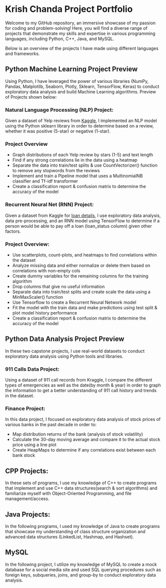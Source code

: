 # Krish Chanda Project Portfolio
Welcome to my GitHub repository, an immersive showcase of my passion for coding and problem-solving! Here, you will find a diverse range of projects that demonstrate my skills and expertise in various programming languages, including Python, C++, Java, and MySQL. 

Below is an overview of the projects I have made using different languages and frameworks.

## Python Machine Learning Project Preview

Using Python, I have leveraged the power of various libraries (NumPy, Pandas, Matplotlib, Seaborn, Plotly, Sklearn, TensorFlow, Keras) to conduct exploratory data analysis and build Machine Learning algorithms. Preview of Projects shown below: 

### Natural Language Processing (NLP) Project: 
Given a dataset of Yelp reviews from [Kaggle](https://www.kaggle.com/c/yelp-recsys-2013), I implemented an NLP model using the Python sklearn library in order to determine based on a review, whether it was positive (5-star) or negative (1-star).

### Project Overview
* Graph distributions of each Yelp review by stars (1-5) and text length
* Find if any strong correlations lie in the data using a heatmap
* Separate the data into train/test splits & use CountVectorizer() function to remove any stopwords from the reviews
* Implement and train a Pipeline model that uses a MultinomialNB classifier and Tf-idf transformer
* Create a classification report & confusion matrix to determine the accuracy of the model

### Recurrent Neural Net (RNN) Project:
Given a dataset from Kaggle for [loan details](https://www.kaggle.com/wordsforthewise/lending-club), I use exploratory data analysis, data pre-processing, and an RNN model using TensorFlow to determine if a person would be able to pay off a loan (loan_status column) given other factors.

### Project Overview:
* Use scatterplots, count-plots,  and heatmaps to find correlations within the dataset
* Analyze missing data and either normalize or delete them based on correlations with non-empty cols
* Create dummy variables for the remaining columns for the training algorithm
* Drop columns that give no useful information
* Separate data into train/test splits and create scale the data using a MinMaxScaler() function
* Use Tensorflow to create a Recurrent Neural Network model
* Fit the model with the train data and make predictions using test split & plot model history performance
* Create a classification report & confusion matrix to determine the accuracy of the model

## Python Data Analysis Project Preview

In these two capstone projects, I use real-world datasets to conduct exploratory data analysis using Python tools and libraries.

### 911 Calls Data Project:
Using a dataset of 911 call records from Kraggle, I compare the different types of emergencies as well as the date(by month & year) in order to graph the information to get a better understanding of 911 call history and trends in the dataset.

### Finance Project:
In this data project, I focused on exploratory data analysis of stock prices of various banks in the past decade in order to:
* Map distribution returns of the bank (analysis of stock volatility) 
* Calculate the 30-day moving average and compare it to the actual stock price using a line plot
* Create HeapMaps to determine if any correlations exist between each bank stock

## CPP Projects:

In these sets of programs, I use my knowledge of C++ to create programs that implement and use C++ data structures(search & sort algorithms) and familiarize myself with Object-Oriented Programming, and file management/access.

## Java Projects:
In the following programs, I used my knowledge of Java to create programs that showcase my understanding of class structure organization and advanced data structures (LinkedList, Hashmap, and Hashset).

## MySQL
In the following project, I utilize my knowledge of MySQL to create a mock database for a social media site and used SQL querying procedures such as foreign keys, subqueries, joins, and group-by to conduct exploratory data analysis.  


